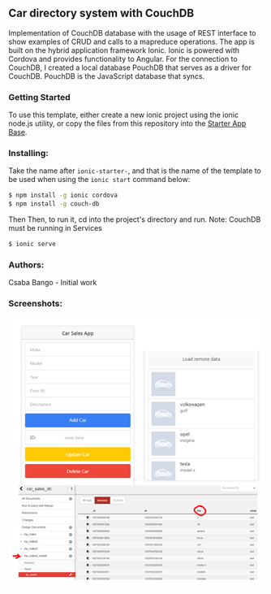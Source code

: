 
## Car directory system with CouchDB

Implementation of CouchDB database with the usage of REST interface to show examples of CRUD and calls to a mapreduce operations. The app is built on the hybrid application framework Ionic. Ionic is powered with Cordova and provides functionality to Angular. For the connection to CouchDB, I created a local
database PouchDB that serves as a driver for CouchDB. PouchDB is the JavaScript database that syncs.  

### Getting Started

To use this template, either create a new ionic project using the ionic node.js utility, or copy the files from this repository into the [Starter App Base](https://github.com/ionic-team/ionic2-app-base).

### Installing:

Take the name after `ionic-starter-`, and that is the name of the template to be used when using the `ionic start` command below:

```bash
$ npm install -g ionic cordova
$ npm install -g couch-db

```
Then 
Then, to run it, cd into the project's directory and run. Note: CouchDB must be running in Services

```bash
$ ionic serve
```

### Authors:
Csaba Bango - Initial work

### Screenshots:

![Screenshot](https://github.com/CBITT/ITT_projects/blob/master/Y4_CouchDB_Ionic/ui_sample.PNG?raw=true "Sample UI")
